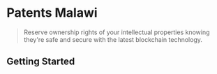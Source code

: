 # Patents Malawi

> Reserve ownership rights of your intellectual properties knowing they're safe
> and secure with the latest blockchain technology.

## Getting Started
